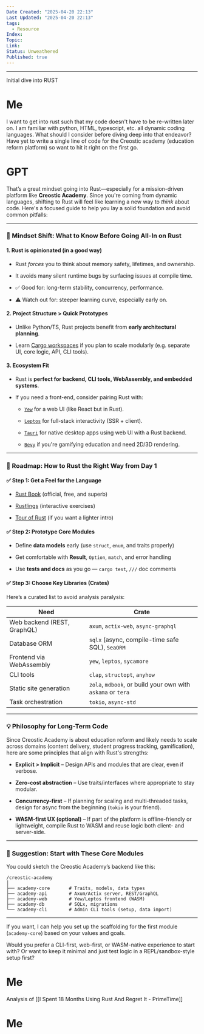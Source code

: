 ```yaml
---
Date Created: "2025-04-20 22:13"
Last Updated: "2025-04-20 22:13"
tags:
  - Resource
Index: 
Topic: 
Link: 
Status: Unweathered
Published: true
---
```

---
Initial dive into RUST
# Me

I want to get into rust such that my code doesn't have to be re-written later on. I am familiar with python, HTML, typescript, etc. all dynamic coding languages. What should I consider before diving deep into that endeavor? Have yet to write a single line of code for the Creostic academy (education reform platform) so want to hit it right on the first go.

# GPT

That’s a great mindset going into Rust—especially for a mission-driven platform like **Creostic Academy**. Since you're coming from dynamic languages, shifting to Rust will feel like learning a new way to _think_ about code. Here's a focused guide to help you lay a solid foundation and avoid common pitfalls:

---

### 🧠 Mindset Shift: What to Know Before Going All-In on Rust

#### 1. **Rust is opinionated (in a good way)**

- Rust _forces_ you to think about memory safety, lifetimes, and ownership.
    
- It avoids many silent runtime bugs by surfacing issues at compile time.
    
- ✅ Good for: long-term stability, concurrency, performance.
    
- ⚠️ Watch out for: steeper learning curve, especially early on.
    

#### 2. **Project Structure > Quick Prototypes**

- Unlike Python/TS, Rust projects benefit from **early architectural planning**.
    
- Learn [Cargo workspaces](https://doc.rust-lang.org/book/ch14-03-cargo-workspaces.html) if you plan to scale modularly (e.g. separate UI, core logic, API, CLI tools).
    

#### 3. **Ecosystem Fit**

- Rust is **perfect for backend, CLI tools, WebAssembly, and embedded systems**.
    
- If you need a front-end, consider pairing Rust with:
    
    - [`Yew`](https://yew.rs/) for a web UI (like React but in Rust).
        
    - [`Leptos`](https://leptos.dev/) for full-stack interactivity (SSR + client).
        
    - [`Tauri`](https://tauri.app/) for native desktop apps using web UI with a Rust backend.
        
    - [`Bevy`](https://bevyengine.org/) if you're gamifying education and need 2D/3D rendering.
        

---

### 🚀 Roadmap: How to Rust the Right Way from Day 1

#### ✅ Step 1: Get a Feel for the Language

- [Rust Book](https://doc.rust-lang.org/book/) (official, free, and superb)
    
- [Rustlings](https://github.com/rust-lang/rustlings) (interactive exercises)
    
- [Tour of Rust](https://tourofrust.com/) (if you want a lighter intro)
    

#### ✅ Step 2: Prototype Core Modules

- Define **data models** early (use `struct`, `enum`, and traits properly)
    
- Get comfortable with **Result**, `Option`, `match`, and error handling
    
- Use **tests and docs** as you go — `cargo test`, `///` doc comments
    

#### ✅ Step 3: Choose Key Libraries (Crates)

Here’s a curated list to avoid analysis paralysis:

|Need|Crate|
|---|---|
|Web backend (REST, GraphQL)|`axum`, `actix-web`, `async-graphql`|
|Database ORM|`sqlx` (async, compile-time safe SQL), `SeaORM`|
|Frontend via WebAssembly|`yew`, `leptos`, `sycamore`|
|CLI tools|`clap`, `structopt`, `anyhow`|
|Static site generation|`zola`, `mdbook`, or build your own with `askama` or `tera`|
|Task orchestration|`tokio`, `async-std`|

---

### 💡 Philosophy for Long-Term Code

Since Creostic Academy is about education reform and likely needs to scale across domains (content delivery, student progress tracking, gamification), here are some principles that align with Rust's strengths:

- **Explicit > Implicit** – Design APIs and modules that are clear, even if verbose.
    
- **Zero-cost abstraction** – Use traits/interfaces where appropriate to stay modular.
    
- **Concurrency-first** – If planning for scaling and multi-threaded tasks, design for async from the beginning (`tokio` is your friend).
    
- **WASM-first UX (optional)** – If part of the platform is offline-friendly or lightweight, compile Rust to WASM and reuse logic both client- and server-side.
    

---

### 🧱 Suggestion: Start with These Core Modules

You could sketch the Creostic Academy’s backend like this:

```
/creostic-academy
│
├── academy-core       # Traits, models, data types
├── academy-api        # Axum/Actix server, REST/GraphQL
├── academy-web        # Yew/Leptos frontend (WASM)
├── academy-db         # SQLx, migrations
└── academy-cli        # Admin CLI tools (setup, data import)
```

---

If you want, I can help you set up the scaffolding for the first module (`academy-core`) based on your values and goals.

Would you prefer a CLI-first, web-first, or WASM-native experience to start with? Or want to keep it minimal and just test logic in a REPL/sandbox-style setup first?

# Me




Analysis of [[I Spent 18 Months Using Rust And Regret It - PrimeTime]]

# Me

